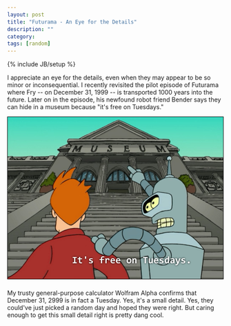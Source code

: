 ```yaml
---
layout: post
title: "Futurama - An Eye for the Details"
description: ""
category: 
tags: [random]
---
```

{% include JB/setup %}

I appreciate an eye for the details, even when they may appear to be so minor or inconsequential. I recently revisited the pilot episode of Futurama where Fry -- on December 31, 1999 -- is transported 1000 years into the future. Later on in the episode, his newfound robot friend Bender says they can hide in a museum because "it's free on Tuesdays."

<div>
	<img class="rounded-corners" style="max-width: 500px; border: 1px solid #000000;" src="/assets/images/posts/2014-07-26/free_on_tuesdays.png"/>
	<p class="caption-text" style="line-height: 1.5em; margin-bottom: 20px;"><strong></strong></p>
</div>

My trusty general-purpose calculator Wolfram Alpha confirms that December 31, 2999 is in fact a Tuesday. Yes, it's a small detail. Yes, they could've just picked a random day and hoped they were right. But caring enough to get this small detail right is pretty dang cool.
